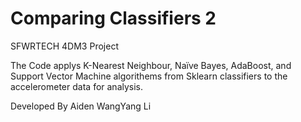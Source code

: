 # Comparing Classifiers 2
SFWRTECH 4DM3 Project

The Code applys K-Nearest Neighbour, Naïve Bayes, AdaBoost, and Support Vector Machine algorithems from Sklearn classifiers to the accelerometer data for analysis.

Developed By Aiden WangYang Li
